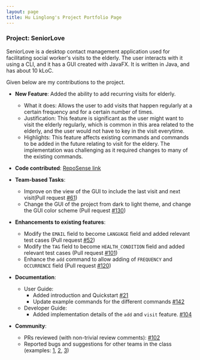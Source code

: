 ```yaml
---
layout: page
title: Hu Linglong's Project Portfolio Page
---
```


### Project: SeniorLove

SeniorLove is a desktop contact management application used for facilitating social worker's visits to the elderly. The user interacts with it using a CLI, and it has a GUI created with JavaFX. It is written in Java, and has about 10 kLoC.

Given below are my contributions to the project.

* **New Feature**: Added the ability to add recurring visits for elderly.
    * What it does: Allows the user to add visits that happen regularly at a certain frequency and for a certain number of times.
    * Justification: This feature is significant as the user might want to visit the elderly regularly, which is common in this area related to the elderly, and the user would not have to key in the visit everytime.
    * Highlights: This feature affects existing commands and commands to be added in the future relating to visit for the eldery. The implementation was challenging as it required changes to many of the existing commands.
    
* **Code contributed**: [RepoSense link](https://nus-cs2103-ay2122s1.github.io/tp-dashboard/?search=&sort=groupTitle&sortWithin=title&timeframe=commit&mergegroup=&groupSelect=groupByRepos&breakdown=true&checkedFileTypes=docs~functional-code~test-code~other&since=2021-09-17&tabOpen=true&tabType=authorship&tabAuthor=huisthat&tabRepo=AY2122S1-CS2103-T14-1%2Ftp%5Bmaster%5D&authorshipIsMergeGroup=false&authorshipFileTypes=docs~functional-code~test-code&authorshipIsBinaryFileTypeChecked=false)

* **Team-based Tasks**:
    * Improve on the view of the GUI to include the last visit and next visit(Pull request [\#61](https://github.com/AY2122S1-CS2103-T14-1/tp/pull/61))
    * Change the GUI of the project from dark to light theme, and change the GUI color scheme (Pull request [\#130](https://github.com/AY2122S1-CS2103-T14-1/tp/pull/130))

* **Enhancements to existing features**:
    * Modify the `EMAIL` field to become `LANGUAGE` field and added relevant test cases (Pull request [\#52](https://github.com/AY2122S1-CS2103-T14-1/tp/pull/52))
    * Modify the `TAG` field to become `HEALTH_CONDITION` field and added relevant test cases (Pull request [\#101](https://github.com/AY2122S1-CS2103-T14-1/tp/pull/101))
    * Enhance the `add` command to allow adding of `FREQUENCY` and `OCCURRENCE` field (Pull request [\#120](https://github.com/AY2122S1-CS2103-T14-1/tp/pull/120))

* **Documentation**:
    * User Guide:
        * Added introduction and Quickstart [\#21](https://github.com/AY2122S1-CS2103-T14-1/tp/pull/21)
        * Update example commands for the different commands [\#142](https://github.com/AY2122S1-CS2103-T14-1/tp/pull/142)
    * Developer Guide:
        * Added implementation details of the `add` and `visit` feature. [\#104](https://github.com/AY2122S1-CS2103-T14-1/tp/pull/104)

* **Community**:
    * PRs reviewed (with non-trivial review comments): [\#102](https://github.com/AY2122S1-CS2103-T14-1/tp/pull/102)
    * Reported bugs and suggestions for other teams in the class (examples: [1](https://github.com/huisthat/ped/issues/4), [2](https://github.com/huisthat/ped/issues/5), [3](https://github.com/huisthat/ped/issues/7))
    

